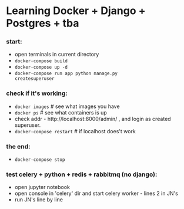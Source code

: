# Learning Docker + Django + Postgres + tba

### start:
- open terminals in current directory
- <code>docker-compose build</code>
- <code>docker-compose up -d</code>
- <code>docker-compose run app python manage.py createsuperuser</code>

### check if it's working:
- <code>docker images</code> # see what images you have
- <code>docker ps</code> # see what containers is up
- check addr - http://localhost:8000/admin/ , and login as created superuser.
- <code>docker-compose restart</code> # if localhost does't work

### the end:
- <code>docker-compose stop</code>

### test celery + python + redis + rabbitmq (no django):
- open jupyter notebook
- open console in 'celery' dir and start celery worker - lines 2 in JN's
- run JN's line by line